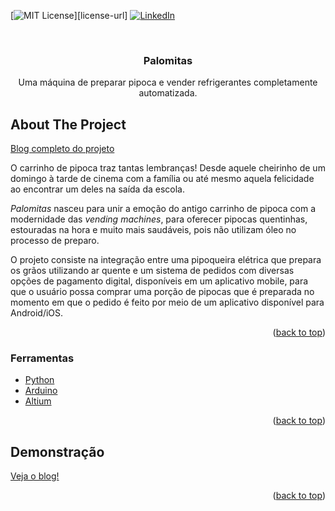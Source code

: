 <div id="top"></div>



[![MIT License][license-shield]][license-url]
[![LinkedIn][linkedin-shield]][linkedin-url]



<!-- PROJECT LOGO -->
<br />
<div align="center">
  

  <h3 align="center">Palomitas</h3>

  <p align="center">
    Uma máquina de preparar pipoca e vender refrigerantes completamente automatizada.
    
  </p>
</div>




<!-- ABOUT THE PROJECT -->
## About The Project

[Blog completo do projeto](https://well-mole-06f.notion.site/Palomitas-8b5f4de0619e4411ba64e886034f62ae)

O carrinho de pipoca traz tantas lembranças! Desde aquele cheirinho de um domingo à tarde de cinema com a família ou até mesmo aquela felicidade ao encontrar um deles na saída da escola.

*Palomitas* nasceu para unir a emoção do antigo carrinho de pipoca com a modernidade das *vending machines*, para oferecer pipocas quentinhas, estouradas na hora e muito mais saudáveis, pois não utilizam óleo no processo de preparo. 

O projeto consiste na integração entre uma pipoqueira elétrica que prepara os grãos utilizando ar quente e um sistema de pedidos com diversas opções de pagamento digital, disponíveis em um aplicativo mobile, para que o usuário possa comprar uma porção de pipocas que é preparada no momento em que o pedido é feito por meio de um aplicativo disponível para Android/iOS.

<p align="right">(<a href="#top">back to top</a>)</p>



### Ferramentas

* [Python](https://nextjs.org/)
* [Arduino](https://www.arduino.cc/reference/en/)
* [Altium](https://www.altium.com/) 

<p align="right">(<a href="#top">back to top</a>)</p>




<!-- USAGE EXAMPLES -->
## Demonstração

[Veja o blog!](https://well-mole-06f.notion.site/Palomitas-8b5f4de0619e4411ba64e886034f62ae)

<p align="right">(<a href="#top">back to top</a>)</p>







<!-- MARKDOWN LINKS & IMAGES -->
<!-- https://www.markdownguide.org/basic-syntax/#reference-style-links -->


[license-shield]: https://img.shields.io/github/license/othneildrew/Best-README-Template.svg?style=for-the-badge
[linkedin-shield]: https://img.shields.io/badge/-LinkedIn-black.svg?style=for-the-badge&logo=linkedin&colorB=555
[linkedin-url]: https://www.linkedin.com/in/daniel-salles-b0b1361a5/
